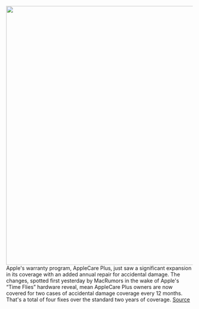 <img src='https://cdn.vox-cdn.com/thumbor/ektrBGGgsC80nj_90Ftms9tN0EE=/0x0:2040x1360/1200x800/filters:focal(685x498:1011x824)/cdn.vox-cdn.com/uploads/chorus_image/image/67415405/cracked-iphone-stock-1198.0.0.jpg' width='700px' /><br/>
Apple's warranty program, AppleCare Plus, just saw a significant expansion in its coverage with an added annual repair for accidental damage. The changes, spotted first yesterday by MacRumors in the wake of Apple's “Time Flies” hardware reveal, mean AppleCare Plus owners are now covered for two cases of accidental damage coverage every 12 months. That's a total of four fixes over the standard two years of coverage.
<a href='https://www.theverge.com/2020/9/16/21439475/apple-care-plus-warranty-coverage-expanded-iphone-ipad-apple-watch'> Source <a/>